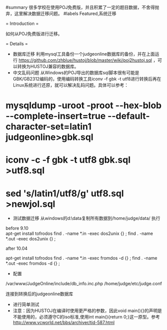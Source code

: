 #summary 很多学校在使用POJ免费版，并且积累了一定的题目数据，不舍得抛弃，这里解决数据迁移问题。
#labels Featured,系统迁移

= Introduction =

如何从POJ免费版进行迁移。


= Details =

  * 数据库迁移
    利用mysql工具备份一个judgeonline数据库的备份，并在上面运行
     https://github.com/zhblue/hustoj/blob/master/wiki/poj2hustoj.sql ，可以转换为HUSTOJ兼容的数据库。
  * 中文乱码问题
    从Windows的POJ导出的数据库sql脚本很有可能是GBK/GB2312编码的，使用编码转换工具iconv -f gbk -t utf8进行转换后再在Linux系统进行还原，就可以解决乱码问题。具体可以参考：


 # mysqldump -uroot -proot --hex-blob --complete-insert=true --default-character-set=latin1 judgeonline>gbk.sql
 # iconv -c -f gbk -t utf8 gbk.sql >utf8.sql 
 # sed 's/latin1/utf8/g' utf8.sql >newjol.sql 



  * 测试数据迁移
    从windows的d:\data复制所有数据到/home/judge/data/
    执行
    
before 9.10  
 apt-get install tofrodos
 find . -name *.in -exec dos2unix {} \;
 find . -name *.out -exec dos2unix {} \;

after 10.04  

 apt-get install tofrodos
 find . -name *.in -exec fromdos -d {} \;
 find . -name *.out -exec fromdos -d {} \;

  * 配置

  /var/www/JudgeOnline/include/db_info.inc.php 
  /home/judge/etc/judge.conf

  连接到转换后的judgeonline数据库

  * 进行简单测试
  * 注意：因为HUSTOJ在编译时使用更严格的参数，因此void main(){}的声明是不能使用的，必须遵守C的iso标准,使用int main(){return 0;}这一原型。参考 http://www.vcworld.net/bbs/archiver/tid-587.html
